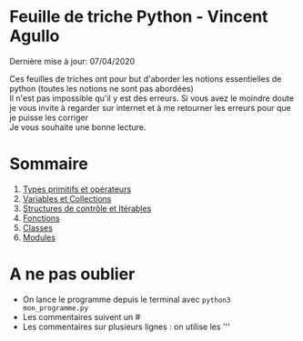 Feuille de triche Python - Vincent Agullo
=========================
Dernière mise à jour: 07/04/2020

Ces feuilles de triches ont pour but d'aborder les notions essentielles de python (toutes les notions ne sont pas abordées)  
Il n'est pas impossible qu'il y est des erreurs. Si vous avez le moindre doute je vous invite à regarder sur internet et à me retourner les erreurs pour que je puisse les corriger  
Je vous souhaite une bonne lecture.

# Sommaire
1. [Types primitifs et opérateurs](1_Types_primitifs_et_opérateurs.md)
2. [Variables et Collections](2_Variables_et_Collections.md)
3. [Structures de contrôle et Itérables](3_Structures_de_contrôle_et_Itérables.md)
4. [Fonctions](4_Fonctions.md)
5. [Classes](5_Classes.md)
6. [Modules](6_Modules.md)

# A ne pas oublier
* On lance le programme depuis le terminal avec `python3 mon_programme.py`
* Les commentaires suivent un #
* Les commentaires sur plusieurs lignes : on utilise les '''
